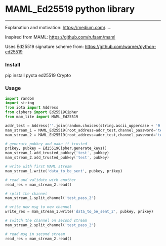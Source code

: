 # MAML_Ed25519 python library
------
Explanation and motivation: https://medium.com/.....

Inspired from MAML: https://github.com/rufsam/maml

Uses Ed25519 signature scheme from: https://github.com/warner/python-ed25519

### Install
pip install pyota ed25519 Crypto

### Usage

```python
import random
import string
from iota import Address
from ciphers import Ed25519Cipher
from mam_lite import MAML_Ed25519

addr_test = Address(''.join(random.choices(string.ascii_uppercase + '9', k=81)))
mam_stream_1 = MAML_Ed25519(root_address=addr_test,channel_password='test_pass')
mam_stream_2 = MAML_Ed25519(root_address=addr_test,channel_password='test_pass')

# generate pubkey and make it trusted
prikey, pubkey = Ed25519Cipher.generate_keys()
mam_stream_1.add_trusted_pubkey('test', pubkey)
mam_stream_2.add_trusted_pubkey('test', pubkey)

# write with first MAML stream
mam_stream_1.write('data_to_be_sent', pubkey, prikey)

# read and validate with another
read_res = mam_stream_2.read()

# split the channel
mam_stream_1.split_channel('test_pass_2')

# write new msg to new channel
write_res = mam_stream_1.write('data_to_be_sent_2', pubkey, prikey)

# switch the channel on second stream
mam_stream_2.split_channel('test_pass_2')

# read msg in second stream
read_res = mam_stream_2.read()

```




